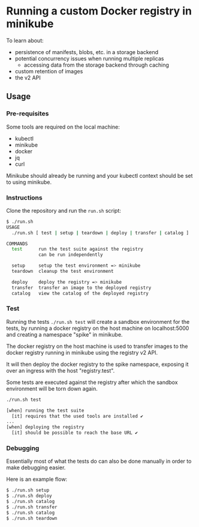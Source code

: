 # Running a custom Docker registry in minikube

To learn about:
- persistence of manifests, blobs, etc. in a storage backend
- potential concurrency issues when running multiple replicas
  - accessing data from the storage backend through caching
- custom retention of images
- the v2 API

## Usage

### Pre-requisites

Some tools are required on the local machine:

- kubectl
- minikube
- docker
- jq
- curl

Minikube should already be running and your kubectl context should be set to
using minikube.

### Instructions

Clone the repository and run the `run.sh` script:

```bash
$ ./run.sh
USAGE
  ./run.sh [ test | setup | teardown | deploy | transfer | catalog ]

COMMANDS
  test      run the test suite against the registry
            can be run independently

  setup     setup the test environment => minikube
  teardown  cleanup the test environment

  deploy    deploy the registry => minikube
  transfer  transfer an image to the deployed registry
  catalog   view the catalog of the deployed registry
```

### Test

Running the tests `./run.sh test` will create a sandbox environment for the
tests, by running a docker registry on the host machine on localhost:5000 and
creating a namespace "spike" in minikube.

The docker registry on the host machine is used to transfer images to the
docker registry running in minikube using the registry v2 API.

It will then deploy the docker registry to the spike namespace, exposing it
over an ingress with the host "registry.test".

Some tests are executed against the registry after which the sandbox
environment will be torn down again.

```bash
./run.sh test

[when] running the test suite
  [it] requires that the used tools are installed ✔
...
[when] deploying the registry
  [it] should be possible to reach the base URL ✔
```

### Debugging

Essentially most of what the tests do can also be done manually in order to
make debugging easier.

Here is an example flow:
```bash
$ ./run.sh setup
$ ./run.sh deploy
$ ./run.sh catalog
$ ./run.sh transfer
$ ./run.sh catalog
$ ./run.sh teardown
```
